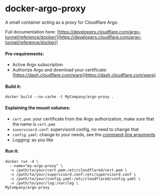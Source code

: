 # docker-argo-proxy
A small container acting as a proxy for Cloudflare Argo. 

Full documentation here: [https://developers.cloudflare.com/argo-tunnel/reference/docker/](https://developers.cloudflare.com/argo-tunnel/reference/docker/)

#### Pre-requirements:

* Active Argo subscription
* Authorize Argo and download your certificate: [https://dash.cloudflare.com/warp](https://dash.cloudflare.com/warp)

#### Build it:
```
docker build --no-cache -t MyCompany/argo-proxy .
```

#### Explaining the mount volumes:

* ```cert.pem```: your certificate from the Argo authorization, make sure that the name is ```cert.pem```
* ```suvervisord.conf```: supervisord config, no need to change that
* ```config.yaml```: change to your needs, see the [command-line arguments](https://developers.cloudflare.com/argo-tunnel/reference/arguments/)
* Logging: as you like


#### Run it:
```
docker run -d \
  --name="my-argo-proxy" \
  -v /path/to/your/cert.pem:/etc/cloudflared/cert.pem \
  -v /path/to/your/supervisord.conf:/etc/supervisord.conf \
  -v /path/to/your/config.yaml:/etc/cloudflared/config.yaml \
  -v /path/to/your/log:/var/log \
MyCompany/argo-proxy
```
